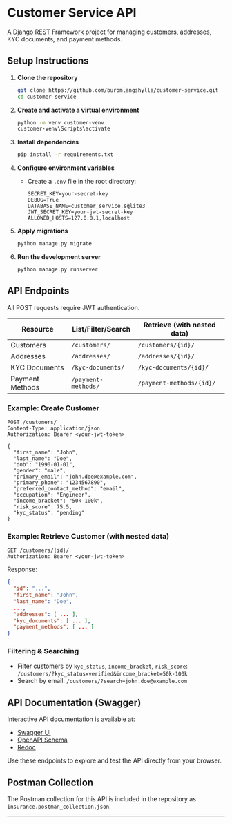 # Customer Service API

A Django REST Framework project for managing customers, addresses, KYC documents, and payment methods.

## Setup Instructions

1. **Clone the repository**
   ```sh
   git clone https://github.com/buromlangshylla/customer-service.git
   cd customer-service
   ```

2. **Create and activate a virtual environment**
   ```sh
   python -m venv customer-venv
   customer-venv\Scripts\activate
   ```

3. **Install dependencies**
   ```sh
   pip install -r requirements.txt
   ```

4. **Configure environment variables**
   - Create a `.env` file in the root directory:
     ```env
     SECRET_KEY=your-secret-key
     DEBUG=True
     DATABASE_NAME=customer_service.sqlite3
     JWT_SECRET_KEY=your-jwt-secret-key
     ALLOWED_HOSTS=127.0.0.1,localhost
     ```

5. **Apply migrations**
   ```sh
   python manage.py migrate
   ```

6. **Run the development server**
   ```sh
   python manage.py runserver
   ```

## API Endpoints

All POST requests require JWT authentication.

| Resource         | List/Filter/Search                | Retrieve (with nested data)         |
|------------------|-----------------------------------|-------------------------------------|
| Customers        | `/customers/`                     | `/customers/{id}/`                  |
| Addresses        | `/addresses/`                     | `/addresses/{id}/`                  |
| KYC Documents    | `/kyc-documents/`                 | `/kyc-documents/{id}/`              |
| Payment Methods  | `/payment-methods/`               | `/payment-methods/{id}/`            |

### Example: Create Customer

```http
POST /customers/
Content-Type: application/json
Authorization: Bearer <your-jwt-token>

{
  "first_name": "John",
  "last_name": "Doe",
  "dob": "1990-01-01",
  "gender": "male",
  "primary_email": "john.doe@example.com",
  "primary_phone": "1234567890",
  "preferred_contact_method": "email",
  "occupation": "Engineer",
  "income_bracket": "50k-100k",
  "risk_score": 75.5,
  "kyc_status": "pending"
}
```

### Example: Retrieve Customer (with nested data)

```http
GET /customers/{id}/
Authorization: Bearer <your-jwt-token>
```
Response:
```json
{
  "id": "...",
  "first_name": "John",
  "last_name": "Doe",
  ...,
  "addresses": [ ... ],
  "kyc_documents": [ ... ],
  "payment_methods": [ ... ]
}
```

### Filtering & Searching
- Filter customers by `kyc_status`, `income_bracket`, `risk_score`:
  `/customers/?kyc_status=verified&income_bracket=50k-100k`
- Search by email:
  `/customers/?search=john.doe@example.com`

## API Documentation (Swagger)

Interactive API documentation is available at:

- [Swagger UI](http://127.0.0.1:8000/api/docs/)
- [OpenAPI Schema](http://127.0.0.1:8000/api/schema/)
- [Redoc](http://127.0.0.1:8000/api/redoc/)

Use these endpoints to explore and test the API directly from your browser.

## Postman Collection

The Postman collection for this API is included in the repository as `insurance.postman_collection.json`.

---